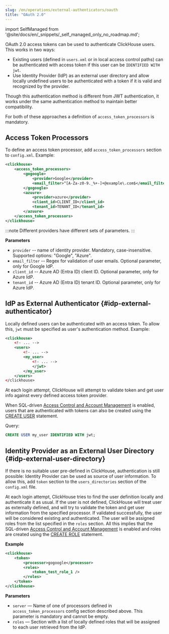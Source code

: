 ```yaml
---
slug: /en/operations/external-authenticators/oauth
title: "OAuth 2.0"
---
```

import SelfManaged from '@site/docs/en/_snippets/_self_managed_only_no_roadmap.md';

<SelfManaged />

OAuth 2.0 access tokens can be used to authenticate ClickHouse users. This works in two ways:

- Existing users (defined in `users.xml` or in local access control paths) can be authenticated with access token if this user can be `IDENTIFIED WITH jwt`. 
- Use Identity Provider (IdP) as an external user directory and allow locally undefined users to be authenticated with a token if it is valid and recognized by the provider.

Though this authentication method is different from JWT authentication, it works under the same authentication method to maintain better compatibility. 

For both of these approaches a definition of `access_token_processors` is mandatory.

## Access Token Processors

To define an access token processor, add `access_token_processors` section to `config.xml`. Example:
```xml
<clickhouse>
    <access_token_processors>
        <gogoogle>
            <provider>Google</provider>
            <email_filter>^[A-Za-z0-9._%+-]+@example\.com$</email_filter>
        </gogoogle>
        <azuure>
            <provider>azure</provider>
            <client_id>CLIENT_ID</client_id>
            <tenant_id>TENANT_ID</tenant_id>
        </azuure>
    </access_token_processors>
</clickhouse>
```

:::note
Different providers have different sets of parameters.
:::

**Parameters**

- `provider` -- name of identity provider. Mandatory, case-insensitive. Supported options: "Google", "Azure".
- `email_filter` -- Regex for validation of user emails. Optional parameter, only for Google IdP.
- `client_id` -- Azure AD (Entra ID) client ID. Optional parameter, only for Azure IdP.
- `tenant_id` -- Azure AD (Entra ID) tenant ID. Optional parameter, only for Azure IdP.

## IdP as External Authenticator {#idp-external-authenticator}

Locally defined users can be authenticated with an access token. To allow this, `jwt` must be specified as user's authentication method. Example:

```xml
<clickhouse>
    <!- ... -->
    <users>
        <!- ... -->
        <my_user>
            <!- ... -->
            </jwt>
        </my_user>
    </users>
</clickhouse>
```

At each login attempt, ClickHouse will attempt to validate token and get user info against every defined access token provider.

When SQL-driven [Access Control and Account Management](/docs/en/guides/sre/user-management/index.md#access-control) is enabled, users that are authenticated with tokens can also be created using the [CREATE USER](/docs/en/sql-reference/statements/create/user.md#create-user-statement) statement.

Query:

```sql
CREATE USER my_user IDENTIFIED WITH jwt;
```

## Identity Provider as an External User Directory {#idp-external-user-directory}

If there is no suitable user pre-defined in ClickHouse, authentication is still possible: Identity Provider can be used as source of user information.
To allow this, add `token` section to the `users_directories` section of the `config.xml` file. 

At each login attempt, ClickHouse tries to find the user definition locally and authenticate it as usual.
If the user is not defined, ClickHouse will treat user as externally defined, and will try to validate the token and get user information from the specified processor.
If validated successfully, the user will be considered existing and authenticated. The user will be assigned roles from the list specified in the `roles` section. 
All this implies that the SQL-driven [Access Control and Account Management](/docs/en/guides/sre/user-management/index.md#access-control) is enabled and roles are created using the [CREATE ROLE](/docs/en/sql-reference/statements/create/role.md#create-role-statement) statement.

**Example**

```xml
<clickhouse>
    <token>
        <processor>gogoogle</processor>
        <roles>
            <token_test_role_1 />
        </roles>
    </token>
</clickhouse>
```

**Parameters**

- `server` — Name of one of processors defined in `access_token_processors` config section described above. This parameter is mandatory and cannot be empty.
- `roles` — Section with a list of locally defined roles that will be assigned to each user retrieved from the IdP.
